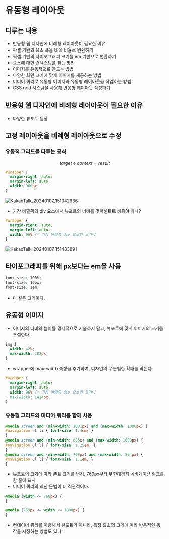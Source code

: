 # 유동형 레이아웃

## 다루는 내용

- 반응형 웹 디자인에 비례형 레이아웃이 필요한 이유
- 팍샐 기반의 요소 폭을 비례 비율로 변환하기
- 픽셀 기반의 타이포그래피 크기를 em 기반으로 변환하기
- 요소에 대한 컨텍스트를 찾는 방법
- 이미지를 유동적으로 만드는 방법
- 다양한 화면 크기에 맞게 이미지를 제공하는 방법
- 미디어 쿼리로 유동형 이미지와 유동형 레이아웃을 작업하는 방법
- CSS grid 시스템을 사용해 반응형 레이아웃 작성하기

## 반응형 웹 디자인에 비례형 레이아웃이 필요한 이유

- 다양한 뷰포트 등장

## 고정 레이아웃을 비례형 레이아웃으로 수정

### 유동적 그리드를 다루는 공식 

$$
  target \div context = result
$$

```css
#wrapper {
  margin-right: auto;
  margin-left: auto;
  width: 960px;
}
```
![KakaoTalk_20240107_151342936](https://github.com/ash9river/Resposive-Desgin/assets/121378532/4dfeff24-1d68-4b0e-bdd0-6f4bf110f72e)

- 가장 바깥쪽의 div 요소에서 뷰포트의 너비를 몇퍼센트로 바꿔야 하나?

```css
#wrapper {
  margin-right: auto;
  margin-left: auto;
  width: 96% /* 가장 바깥쪽 div 요소의 크기*/
}
```

![KakaoTalk_20240107_151433891](https://github.com/ash9river/Resposive-Desgin/assets/121378532/b8c0af3a-d14e-40cc-b444-f51d32626ec8)

## 타이포그래피를 위해 px보다는 em을 사용

```css
font-size: 100%;
font-size: 16px;
font-size: 1em;
```

- 다 같은 크기이다.


## 유동형 이미지

- 이미지의 너비와 높이를 명시적으로 기술하지 말고, 뷰포트에 맞게 이미지의 크기를 조절한다.

```css
img {
  width: 42%;
  max-width: 202px;
}
```

- wrapper에 max-width 속성을 추가하여, 디자인의 무분별한 확대를 막는다.

```css
#wrapper {
  margin-right: auto;
  margin-left: auto;
  width: 96% /* 가장 바깥쪽 div 요소의 크기*/
  max-width: 1414px;
}
```

### 유동형 그리드와 미디어 쿼리를 함께 사용

```css
@media screen and (min-width: 1001px) and (max-width: 1080px) {
#navigation ul li { font-size: 1.4em; }
}
@media screen and (min-width: 805x) and (max-width: 1000px) {
#navigation ul li { font-size: 1.25em; }
}
@media screen and (min-width: 769px) and (max-width: 804px) {
#navigation ul li { font-size: 1.1em; }
}
```

- 뷰포트의 크기에 따라 폰트 크기를 변경, 769px부터 무한대까지 네비게이션 링크를 한 줄에 표시
- 미디어 쿼리의 최신 문법이 더 직관적이다.

```css
@media (width <= 768px) {
}

@media (769px <= width <= 1000px) {
}
```

- 컨테이너 쿼리를 이용해서 뷰포트가 아니라, 특정 요소의 크기에 따라 반응적인 동작을 지정하는 방법도 있다.


